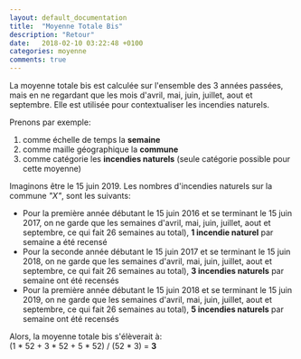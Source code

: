 ```yaml
---
layout: default_documentation
title:  "Moyenne Totale Bis"
description: "Retour"
date:   2018-02-10 03:22:48 +0100
categories: moyenne
comments: true
---
```



La moyenne totale bis est calculée sur l'ensemble des 3 années passées, mais en ne regardant que les mois d'avril, mai, juin, juillet, aout et septembre. Elle est utilisée pour contextualiser les incendies naturels.

Prenons par exemple:  
1. comme échelle de temps la __semaine__  
2. comme maille géographique la __commune__  
3. comme catégorie les __incendies naturels__  (seule catégorie possible pour cette moyenne)

Imaginons être le 15 juin 2019. Les nombres d'incendies naturels sur la commune _"X"_, sont les suivants:


* Pour la première année débutant le 15 juin 2016 et se terminant le 15 juin 2017, on ne garde que les semaines d'avril, mai, juin, juillet, aout et septembre, ce qui fait 26 semaines au total), __1 incendie naturel__ par semaine a été recensé
* Pour la seconde année débutant le 15 juin 2017 et se terminant le 15 juin 2018, on ne garde que les semaines d'avril, mai, juin, juillet, aout et septembre, ce qui fait 26 semaines au total), __3 incendies naturels__ par semaine ont été recensés
* Pour la première année débutant le 15 juin 2018 et se terminant le 15 juin 2019, on ne garde que les semaines d'avril, mai, juin, juillet, aout et septembre, ce qui fait 26 semaines au total), __5 incendies naturels__ par semaine ont été recensés

Alors, la moyenne totale bis s'élèverait à:   
(1 * 52 + 3 * 52 + 5 * 52) / (52 * 3) = __3__
